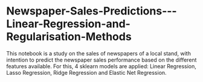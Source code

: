 # Newspaper-Sales-Predictions---Linear-Regression-and-Regularisation-Methods
This notebook is a study on the sales of newspapers of a local stand, with intention to predict the newspaper sales performance based on the different features available. For this, 4 sklearn models are applied: Linear Regression, Lasso Regression, Ridge Regression and Elastic Net Regression.
